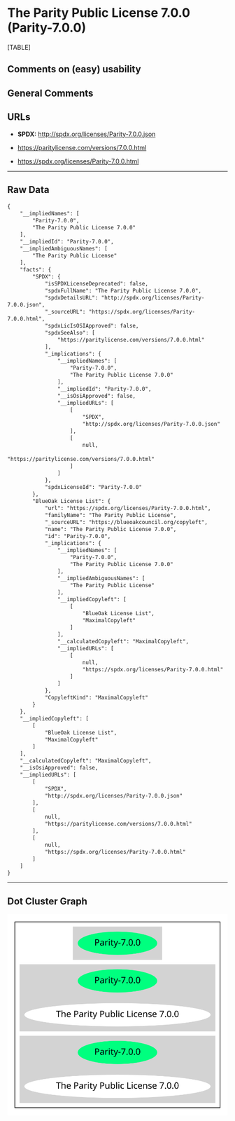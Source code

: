 The Parity Public License 7.0.0 (Parity-7.0.0)
==============================================

[TABLE]

Comments on (easy) usability
----------------------------

General Comments
----------------

URLs
----

-   **SPDX:** http://spdx.org/licenses/Parity-7.0.0.json

-   https://paritylicense.com/versions/7.0.0.html

-   https://spdx.org/licenses/Parity-7.0.0.html

------------------------------------------------------------------------

Raw Data
--------

    {
        "__impliedNames": [
            "Parity-7.0.0",
            "The Parity Public License 7.0.0"
        ],
        "__impliedId": "Parity-7.0.0",
        "__impliedAmbiguousNames": [
            "The Parity Public License"
        ],
        "facts": {
            "SPDX": {
                "isSPDXLicenseDeprecated": false,
                "spdxFullName": "The Parity Public License 7.0.0",
                "spdxDetailsURL": "http://spdx.org/licenses/Parity-7.0.0.json",
                "_sourceURL": "https://spdx.org/licenses/Parity-7.0.0.html",
                "spdxLicIsOSIApproved": false,
                "spdxSeeAlso": [
                    "https://paritylicense.com/versions/7.0.0.html"
                ],
                "_implications": {
                    "__impliedNames": [
                        "Parity-7.0.0",
                        "The Parity Public License 7.0.0"
                    ],
                    "__impliedId": "Parity-7.0.0",
                    "__isOsiApproved": false,
                    "__impliedURLs": [
                        [
                            "SPDX",
                            "http://spdx.org/licenses/Parity-7.0.0.json"
                        ],
                        [
                            null,
                            "https://paritylicense.com/versions/7.0.0.html"
                        ]
                    ]
                },
                "spdxLicenseId": "Parity-7.0.0"
            },
            "BlueOak License List": {
                "url": "https://spdx.org/licenses/Parity-7.0.0.html",
                "familyName": "The Parity Public License",
                "_sourceURL": "https://blueoakcouncil.org/copyleft",
                "name": "The Parity Public License 7.0.0",
                "id": "Parity-7.0.0",
                "_implications": {
                    "__impliedNames": [
                        "Parity-7.0.0",
                        "The Parity Public License 7.0.0"
                    ],
                    "__impliedAmbiguousNames": [
                        "The Parity Public License"
                    ],
                    "__impliedCopyleft": [
                        [
                            "BlueOak License List",
                            "MaximalCopyleft"
                        ]
                    ],
                    "__calculatedCopyleft": "MaximalCopyleft",
                    "__impliedURLs": [
                        [
                            null,
                            "https://spdx.org/licenses/Parity-7.0.0.html"
                        ]
                    ]
                },
                "CopyleftKind": "MaximalCopyleft"
            }
        },
        "__impliedCopyleft": [
            [
                "BlueOak License List",
                "MaximalCopyleft"
            ]
        ],
        "__calculatedCopyleft": "MaximalCopyleft",
        "__isOsiApproved": false,
        "__impliedURLs": [
            [
                "SPDX",
                "http://spdx.org/licenses/Parity-7.0.0.json"
            ],
            [
                null,
                "https://paritylicense.com/versions/7.0.0.html"
            ],
            [
                null,
                "https://spdx.org/licenses/Parity-7.0.0.html"
            ]
        ]
    }

------------------------------------------------------------------------

Dot Cluster Graph
-----------------

![](../dot/Parity-7.0.0.svg "dot")